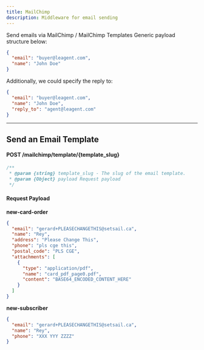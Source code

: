 ```yaml
---
title: MailChimp
description: Middleware for email sending
---
```


Send emails via MailChimp / MailChimp Templates
Generic payload structure below:

```json
{
  "email": "buyer@leagent.com",
  "name": "John Doe"
}
```

Additionally, we could specify the reply to:

```json
{
  "email": "buyer@leagent.com",
  "name": "John Doe",
  "reply_to": "agent@leagent.com"
}
```

---

## Send an Email Template

#### POST /mailchimp/template/{template_slug}

```js
/**
 * @param {string} template_slug - The slug of the email template.
 * @param {Object} payload Request payload
 */
```

#### Request Payload

**new-card-order**

```json
{
  "email": "gerard+PLEASECHANGETHIS@setsail.ca",
  "name": "Rey",
  "address": "Please Change This",
  "phone": "pls cge this",
  "postal_code": "PLS CGE",
  "attachments": [
    {
      "type": "application/pdf",
      "name": "card_pdf_page0.pdf",
      "content": "BASE64_ENCODED_CONTENT_HERE"
    }
  ]
}
```

**new-subscriber**

```json
{
  "email": "gerard+PLEASECHANGETHIS@setsail.ca",
  "name": "Rey",
  "phone": "XXX YYY ZZZZ"
}
```
